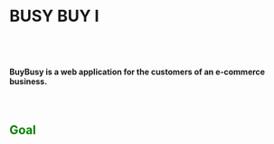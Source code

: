 &emsp;&emsp;&emsp;&emsp;&emsp;&emsp;&emsp;&emsp;&emsp;&emsp; <h1>BUSY BUY I</h1>
<br>
&emsp;&emsp;<h4>BuyBusy is a web application for the customers of an e-commerce business.</h4>
<br>
## <font color="green">Goal</font>

                                        